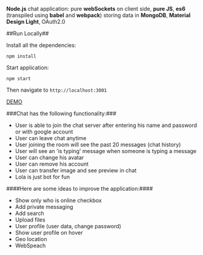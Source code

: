 **Node.js** chat application:
pure **webSockets** on client side, 
**pure JS**,
**es6** (transpiled using **babel** and **webpack**) 
storing data in **MongoDB**,
**Material Design Light**,
OAuth2.0

##Run Locally##

Install all the dependencies:

`npm install`

Start application:

`npm start`


Then navigate to `http://localhost:3001`

[DEMO](https://nodejswschat.herokuapp.com/)

###Chat has the following functionality:###
 - User is able to join the chat server after entering his name and password or with google account
 - User can leave chat anytime
 - User joining the room will see the past 20 messages (chat history)
 - User will see an 'is typing' message when someone is typing a message
 - User can change his avatar
 - User can remove his account
 - User can transfer image and see preview in chat
 - Lola is just bot for fun

####Here are some ideas to improve the application:####
 - Show only who is online checkbox
 - Add private messaging
 - Add search
 - Upload files
 - User profile (user data, change password)
 - Show user profile on hover
 - Geo location
 - WebSpeach





